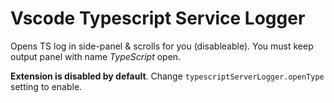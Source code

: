 # Vscode Typescript Service Logger

Opens TS log in side-panel & scrolls for you (disableable). You must keep output panel with name *TypeScript* open.

**Extension is disabled by default**. Change `typescriptServerLogger.openType` setting to enable.
